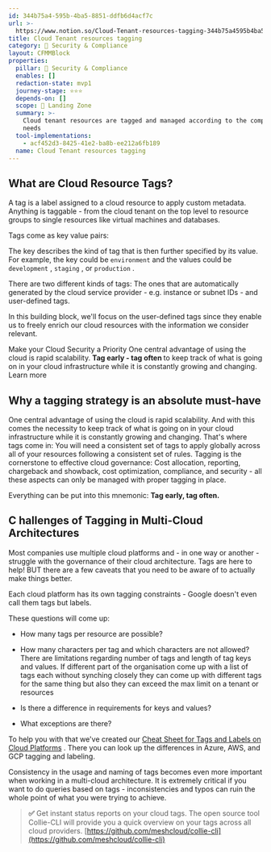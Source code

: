 ```yaml
---
id: 344b75a4-595b-4ba5-8851-ddfb6d4acf7c
url: >-
  https://www.notion.so/Cloud-Tenant-resources-tagging-344b75a4595b4ba58851ddfb6d4acf7c
title: Cloud Tenant resources tagging
category: 🔖 Security & Compliance
layout: CFMMBlock
properties:
  pillar: 🔖 Security & Compliance
  enables: []
  redaction-state: mvp1
  journey-stage: ⭐️⭐️⭐️
  depends-on: []
  scope: 🛬 Landing Zone
  summary: >-
    Cloud tenant resources are tagged and managed according to the companies
    needs
  tool-implementations:
    - acf452d3-8425-41e2-ba8b-ee212a6fb189
  name: Cloud Tenant resources tagging
---
```


## **What are Cloud Resource Tags?**

A tag is a label assigned to a cloud resource to apply custom metadata. Anything is taggable - from the cloud tenant on the top level to resource groups to single resources like virtual machines and databases.

Tags come as key value pairs:

The key describes the kind of tag that is then further specified by its value. For example, the key could be `environment` and the values could be `development` , `staging` , or `production` .

There are two different kinds of tags: The ones that are automatically generated by the cloud service provider - e.g. instance or subnet IDs - and user-defined tags.

In this building block, we'll focus on the user-defined tags since they enable us to freely enrich our cloud resources with the information we consider relevant.

<!--notion-markdown-cms:raw-->
<CallToAction>
  <CtaHeader>Make your Cloud Security a Priority</CtaHeader>
  <CtaText>One central advantage of using the cloud is rapid scalability. <b>Tag early - tag often </b> to keep track of what is going on in your cloud infrastructure while it is constantly growing and changing.</CtaText>
  <CtaButton class="btn-primary" url="https://www.meshcloud.io/2020/10/27/your-path-to-a-winning-multi-cloud-tagging-strategy/">Learn more</CtaButton>
</CallToAction>

## **Why a tagging strategy is an absolute must-have**

One central advantage of using the cloud is rapid scalability. And with this comes the necessity to keep track of what is going on in your cloud infrastructure while it is constantly growing and changing. That's where tags come in: You will need a consistent set of tags to apply globally across all of your resources following a consistent set of rules. Tagging is the cornerstone to effective cloud governance: Cost allocation, reporting, chargeback and showback, cost optimization, compliance, and security - all these aspects can only be managed with proper tagging in place.

Everything can be put into this mnemonic: **Tag early, tag often.**

## C **hallenges of Tagging in Multi-Cloud Architectures**

Most companies use multiple cloud platforms and - in one way or another - struggle with the governance of their cloud architecture. Tags are here to help! BUT there are a few caveats that you need to be aware of to actually make things better.

Each cloud platform has its own tagging constraints - Google doesn't even call them tags but labels.

These questions will come up:

- How many tags per resource are possible?

- How many characters per tag and which characters are not allowed?
There are limitations regarding number of tags and length of tag keys and values. If different part of the organisation come up with a list of tags each without synching closely they can come up with different tags for the same thing but also they can exceed the max limit on a tenant or resources

- Is there a difference in requirements for keys and values?

- What exceptions are there?

To help you with that we've created our [Cheat Sheet for Tags and Labels on Cloud Platforms](https://www.meshcloud.io/2020/09/29/tags-and-labels-on-cloud-platforms-cheat-sheet-2020/) . There you can look up the differences in Azure, AWS, and GCP tagging and labeling.

Consistency in the usage and naming of tags becomes even more important when working in a multi-cloud architecture. It is extremely critical if you want to do queries based on tags - inconsistencies and typos can ruin the whole point of what you were trying to achieve.



> **✅** Get instant status reports on your cloud tags. The open source tool Collie-CLI will provide you a quick overview on your tags across all cloud providers. [https://github.com/meshcloud/collie-cli](https://github.com/meshcloud/collie-cli)

